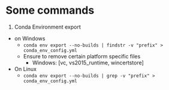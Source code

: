 # Some commands

1. Conda Environment export
 - on Windows
    - `conda env export --no-builds | findstr -v "prefix" > conda_env_config.yml`
    - Ensure to remove certain platform specific files
        - Windows: [vc, vs2015_runtime, wincertstore]
 - On Linux
    - `conda env export --no-builds | grep -v "prefix" > conda_env_config.yml`